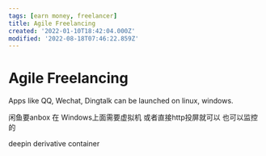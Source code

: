 ```yaml
---
tags: [earn money, freelancer]
title: Agile Freelancing
created: '2022-01-10T18:42:04.000Z'
modified: '2022-08-18T07:46:22.859Z'
---
```


# Agile Freelancing

Apps like QQ, Wechat, Dingtalk can be launched on linux, windows.

闲鱼要anbox 在 Windows上面需要虚拟机 或者直接http投屏就可以 也可以监控的

deepin derivative container
